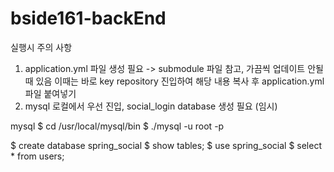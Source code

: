 # bside161-backEnd

실행시 주의 사항
1. application.yml 파일 생성 필요 -> submodule 파일 참고, 가끔씩 업데이트 안될때 있음 이때는 바로 key repository 진입하여 해당 내용 복사 후 application.yml 파일 붙여넣기
2. mysql 로컬에서 우선 진입, social_login database 생성 필요 (임시) 


mysql
$ cd /usr/local/mysql/bin
$ ./mysql -u root -p

$ create database spring_social
$ show tables;
$ use spring_social
$ select * from users; 

